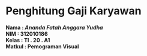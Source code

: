 # Penghitung Gaji Karyawan

**Nama   : _Ananda Fatah Anggara Yudha_** <br/>
**NIM    : 312010186** <br/>
**Kelas  : TI . 20 . A1** <br/>
**Matkul : Pemograman Visual**
